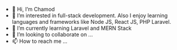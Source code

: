 - 👋 Hi, I’m Chamod
- 👀 I’m interested in full-stack development. Also I enjoy learning languages and frameworks like Node JS, React JS, PHP Laravel.
- 🌱 I’m currently learning Laravel and MERN Stack
- 💞️ I’m looking to collaborate on ...
- 📫 How to reach me ...

<!---
chamodsanjula/chamodsanjula is a ✨ special ✨ repository because its `README.md` (this file) appears on your GitHub profile.
You can click the Preview link to take a look at your changes.
--->
